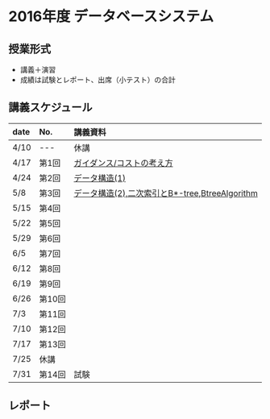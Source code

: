 2016年度 データベースシステム
====

## 授業形式
* 講義＋演習
* 成績は試験とレポート、出席（小テスト）の合計

## 講義スケジュール

| date  | No. | 講義資料 |
|:------|:----|:--------|
| 4/10  | --- |休講|
| 4/17 | 第1回 | [ガイダンス/コストの考え方](pdf/guidance_cost.pdf)|
| 4/24 | 第2回 | [データ構造(1)](pdf/data_structure_1.pdf)|
| 5/8  | 第3回 | [データ構造(2),二次索引とB*-tree](pdf/data_structure_2.pdf),[BtreeAlgorithm](pdf/BtreeAlgorithm.pdf)|
| 5/15 | 第4回 | |
| 5/22 | 第5回 | |
| 5/29 | 第6回 | |
| 6/5  | 第7回 | |
| 6/12 | 第8回 | |
| 6/19 | 第9回 | |
| 6/26 | 第10回 | |
| 7/3  | 第11回 | |
| 7/10 | 第12回 | |
| 7/17 | 第13回 | |
| 7/25 | 休講 | |
| 7/31 | 第14回 | 試験|

## レポート
